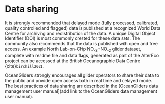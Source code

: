 # Data sharing
It is strongly recommended that delayed mode (fully processed, calibrated, quality controlled and flagged) data is published at a recognized World Data Centre for archiving and redistribution of the data. 
A unique Digital Object Identifier (DOI) is most commonly created for these data sets. 
The community also recommends that the data is published with open and free access.
An example North Lab-on-Chip NO<sub>-3</sub>+NO<sub>-2</sub> glider dataset, complete with readme file and data flags, generated as part of the AlterEco project can be accessed at the British Oceanographic Data Centre {cite}`birchill2021`.

OceanGliders strongly encourages all glider operators to share their data to the public and provide open access both in real time and delayed mode. 
The best practices of data sharing are described in the [OceanGliders data management user manual](add link to the OceanGliders data management user manual).
